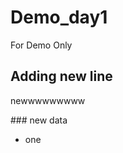 # Demo_day1
For Demo Only
## Adding new line
<p>newwwwwwwww</p>
### new data
<ul>
  <li>one</li>
</ul>
